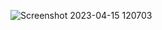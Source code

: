 ![Screenshot 2023-04-15 120703](https://user-images.githubusercontent.com/112943652/232205594-d5cbeb3d-a7dc-4d33-9411-2d23e672d505.png)
